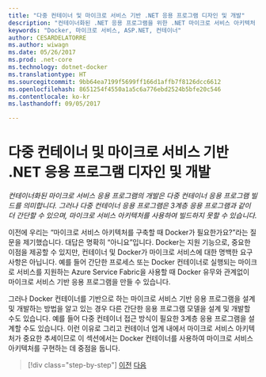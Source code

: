 ```yaml
---
title: "다중 컨테이너 및 마이크로 서비스 기반 .NET 응용 프로그램 디자인 및 개발"
description: "컨테이너화된 .NET 응용 프로그램을 위한 .NET 마이크로 서비스 아키텍처 | 다중 컨테이너 및 마이크로 서비스 기반 .NET 응용 프로그램 디자인 및 개발"
keywords: "Docker, 마이크로 서비스, ASP.NET, 컨테이너"
author: CESARDELATORRE
ms.author: wiwagn
ms.date: 05/26/2017
ms.prod: .net-core
ms.technology: dotnet-docker
ms.translationtype: HT
ms.sourcegitcommit: 9bb64ea7199f5699ff166d1affb7f8126dcc6612
ms.openlocfilehash: 8651254f4550a1a5c6a776ebd2524b5bfe20c546
ms.contentlocale: ko-kr
ms.lasthandoff: 09/05/2017

---
```

# <a name="designing-and-developing-multi-container-and-microservice-based-net-applications"></a>다중 컨테이너 및 마이크로 서비스 기반 .NET 응용 프로그램 디자인 및 개발

*컨테이너화된 마이크로 서비스 응용 프로그램의 개발은 다중 컨테이너 응용 프로그램 빌드를 의미합니다. 그러나 다중 컨테이너 응용 프로그램은 3계층 응용 프로그램과 같이 더 간단할 수 있으며, 마이크로 서비스 아키텍처를 사용하여 빌드하지 못할 수 있습니다.*

이전에 우리는 “마이크로 서비스 아키텍처를 구축할 때 Docker가 필요한가요?”라는 질문을 제기했습니다. 대답은 명확히 “아니요”입니다. Docker는 지원 기능으로, 중요한 이점을 제공할 수 있지만, 컨테이너 및 Docker가 마이크로 서비스에 대한 명백한 요구 사항은 아닙니다. 예를 들어 간단한 프로세스 또는 Docker 컨테이너로 실행되는 마이크로 서비스를 지원하는 Azure Service Fabric을 사용할 때 Docker 유무와 관계없이 마이크로 서비스 기반 응용 프로그램을 만들 수 있습니다.

그러나 Docker 컨테이너를 기반으로 하는 마이크로 서비스 기반 응용 프로그램을 설계 및 개발하는 방법을 알고 있는 경우 다른 간단한 응용 프로그램 모델을 설계 및 개발할 수도 있습니다. 예를 들어 다중 컨테이너 접근 방식이 필요한 3계층 응용 프로그램을 설계할 수도 있습니다. 이런 이유로 그리고 컨테이너 업계 내에서 마이크로 서비스 아키텍처가 중요한 추세이므로 이 섹션에서는 Docker 컨테이너를 사용하여 마이크로 서비스 아키텍처를 구현하는 데 중점을 둡니다.


>[!div class="step-by-step"]
[이전](../containerize-net-framework-applications/index.md) [다음](microservice-application-design.md)


